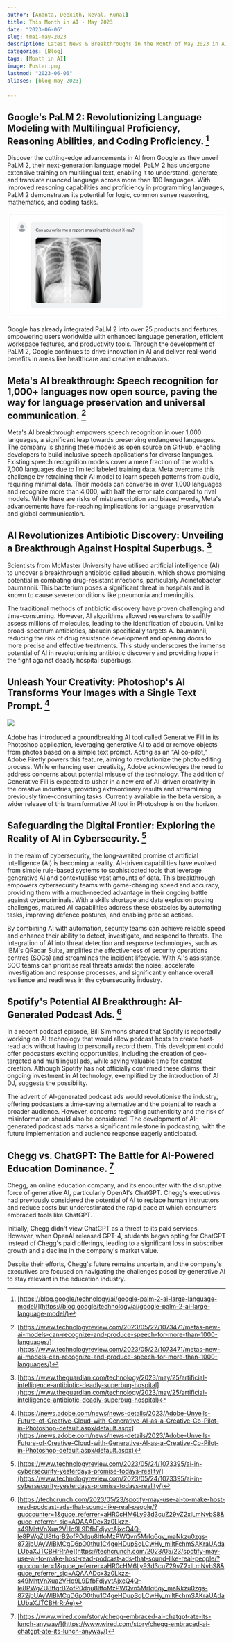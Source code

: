 ```yaml
---
author: [Ananta, Deexith, keval, Kunal]
title: This Month in AI - May 2023
date: "2023-06-06"
slug: tmai-may-2023
description: Latest News & Breakthroughs in the Month of May 2023 in AI.
categories: [Blog]
tags: [Month in AI]
image: Poster.png
lastmod: "2023-06-06"
aliases: [blog-may-2023]

---
```


## Google's PaLM 2: Revolutionizing Language Modeling with Multilingual Proficiency, Reasoning Abilities, and Coding Proficiency. [^1]

Discover the cutting-edge advancements in AI from Google as they unveil PaLM 2, their next-generation language model. PaLM 2 has undergone extensive training on multilingual text, enabling it to understand, generate, and translate nuanced language across more than 100 languages. With improved reasoning capabilities and proficiency in programming languages, PaLM 2 demonstrates its potential for logic, common sense reasoning, mathematics, and coding tasks.

![](med-palm-dc4977b.png)

Google has already integrated PaLM 2 into over 25 products and features, empowering users worldwide with enhanced language generation, efficient workspace features, and productivity tools. Through the development of PaLM 2, Google continues to drive innovation in AI and deliver real-world benefits in areas like healthcare and creative endeavors.

## Meta's AI breakthrough: Speech recognition for 1,000+ languages now open source, paving the way for language preservation and universal communication. [^2]

Meta's AI breakthrough empowers speech recognition in over 1,000 languages, a significant leap towards preserving endangered languages. The company is sharing these models as open source on GitHub, enabling developers to build inclusive speech applications for diverse languages. Existing speech recognition models cover a mere fraction of the world's 7,000 languages due to limited labeled training data. Meta overcame this challenge by retraining their AI model to learn speech patterns from audio, requiring minimal data. Their models can converse in over 1,000 languages and recognize more than 4,000, with half the error rate compared to rival models. While there are risks of mistranscription and biased words, Meta's advancements have far-reaching implications for language preservation and global communication.

## AI Revolutionizes Antibiotic Discovery: Unveiling a Breakthrough Against Hospital Superbugs. [^3]

Scientists from McMaster University have utilised artificial intelligence (AI) to uncover a breakthrough antibiotic called abaucin, which shows promising potential in combating drug-resistant infections, particularly Acinetobacter baumannii. This bacterium poses a significant threat in hospitals and is known to cause severe conditions like pneumonia and meningitis. 

The traditional methods of antibiotic discovery have proven challenging and time-consuming. However, AI algorithms allowed researchers to swiftly assess millions of molecules, leading to the identification of abaucin. Unlike broad-spectrum antibiotics, abaucin specifically targets A. baumannii, reducing the risk of drug resistance development and opening doors to more precise and effective treatments. This study underscores the immense potential of AI in revolutionising antibiotic discovery and providing hope in the fight against deadly hospital superbugs.


## Unleash Your Creativity: Photoshop's AI Transforms Your Images with a Single Text Prompt. [^4]

![](./photoshop.png)

Adobe has introduced a groundbreaking AI tool called Generative Fill in its Photoshop application, leveraging generative AI to add or remove objects from photos based on a simple text prompt. Acting as an "AI co-pilot," Adobe Firefly powers this feature, aiming to revolutionize the photo editing process. While enhancing user creativity, Adobe acknowledges the need to address concerns about potential misuse of the technology. The addition of Generative Fill is expected to usher in a new era of AI-driven creativity in the creative industries, providing extraordinary results and streamlining previously time-consuming tasks. Currently available in the beta version, a wider release of this transformative AI tool in Photoshop is on the horizon.



## Safeguarding the Digital Frontier: Exploring the Reality of AI in Cybersecurity. [^5]

In the realm of cybersecurity, the long-awaited promise of artificial intelligence (AI) is becoming a reality. AI-driven capabilities have evolved from simple rule-based systems to sophisticated tools that leverage generative AI and contextualise vast amounts of data. This breakthrough empowers cybersecurity teams with game-changing speed and accuracy, providing them with a much-needed advantage in their ongoing battle against cybercriminals. With a skills shortage and data explosion posing challenges, matured AI capabilities address these obstacles by automating tasks, improving defence postures, and enabling precise actions. 

By combining AI with automation, security teams can achieve reliable speed and enhance their ability to detect, investigate, and respond to threats. The integration of AI into threat detection and response technologies, such as IBM's QRadar Suite, amplifies the effectiveness of security operations centres (SOCs) and streamlines the incident lifecycle. With AI's assistance, SOC teams can prioritise real threats amidst the noise, accelerate investigation and response processes, and significantly enhance overall resilience and readiness in the cybersecurity industry.


## Spotify's Potential AI Breakthrough: AI-Generated Podcast Ads. [^6]

In a recent podcast episode, Bill Simmons shared that Spotify is reportedly working on AI technology that would allow podcast hosts to create host-read ads without having to personally record them. This development could offer podcasters exciting opportunities, including the creation of geo-targeted and multilingual ads, while saving valuable time for content creation. Although Spotify has not officially confirmed these claims, their ongoing investment in AI technology, exemplified by the introduction of AI DJ, suggests the possibility. 

The advent of AI-generated podcast ads would revolutionise the industry, offering podcasters a time-saving alternative and the potential to reach a broader audience. However, concerns regarding authenticity and the risk of misinformation should also be considered. The development of AI-generated podcast ads marks a significant milestone in podcasting, with the future implementation and audience response eagerly anticipated.

## Chegg vs. ChatGPT: The Battle for AI-Powered Education Dominance. [^7]

Chegg, an online education company, and its encounter with the disruptive force of generative AI, particularly OpenAI's ChatGPT. Chegg's executives had previously considered the potential of AI to replace human instructors and reduce costs but underestimated the rapid pace at which consumers embraced tools like ChatGPT.

Initially, Chegg didn't view ChatGPT as a threat to its paid services. However, when OpenAI released GPT-4, students began opting for ChatGPT instead of Chegg's paid offerings, leading to a significant loss in subscriber growth and a decline in the company's market value.

Despite their efforts, Chegg's future remains uncertain, and the company's executives are focused on navigating the challenges posed by generative AI to stay relevant in the education industry.


[^1]: [https://blog.google/technology/ai/google-palm-2-ai-large-language-model/](https://blog.google/technology/ai/google-palm-2-ai-large-language-model/)

[^2]: [https://www.technologyreview.com/2023/05/22/1073471/metas-new-ai-models-can-recognize-and-produce-speech-for-more-than-1000-languages/](https://www.technologyreview.com/2023/05/22/1073471/metas-new-ai-models-can-recognize-and-produce-speech-for-more-than-1000-languages/)

[^3]: [https://www.theguardian.com/technology/2023/may/25/artificial-intelligence-antibiotic-deadly-superbug-hospital](https://www.theguardian.com/technology/2023/may/25/artificial-intelligence-antibiotic-deadly-superbug-hospital)

[^4]: [https://news.adobe.com/news/news-details/2023/Adobe-Unveils-Future-of-Creative-Cloud-with-Generative-AI-as-a-Creative-Co-Pilot-in-Photoshop-default.aspx/default.aspx](https://news.adobe.com/news/news-details/2023/Adobe-Unveils-Future-of-Creative-Cloud-with-Generative-AI-as-a-Creative-Co-Pilot-in-Photoshop-default.aspx/default.aspx)

[^5]: [https://www.technologyreview.com/2023/05/24/1073395/ai-in-cybersecurity-yesterdays-promise-todays-reality/](https://www.technologyreview.com/2023/05/24/1073395/ai-in-cybersecurity-yesterdays-promise-todays-reality/)

[^6]: [https://techcrunch.com/2023/05/23/spotify-may-use-ai-to-make-host-read-podcast-ads-that-sound-like-real-people/?guccounter=1&guce_referrer=aHR0cHM6Ly93d3cuZ29vZ2xlLmNvbS8&guce_referrer_sig=AQAAADcx3z0Lkzz-s49MhtVnXua2VHo9L9DfbFdjyvtAjxcQ4Q-le8PWgZU8tfqrB2ofP0dgu8ltfoMzPWQvn5MrIq6qy_maNkzu0zgs-872jbUAyWlBMCgD6pO0thu1C4geHDupSqLCwHy_miltFchmSAKraUAdaLUbaXJTCBHrRrAe](https://techcrunch.com/2023/05/23/spotify-may-use-ai-to-make-host-read-podcast-ads-that-sound-like-real-people/?guccounter=1&guce_referrer=aHR0cHM6Ly93d3cuZ29vZ2xlLmNvbS8&guce_referrer_sig=AQAAADcx3z0Lkzz-s49MhtVnXua2VHo9L9DfbFdjyvtAjxcQ4Q-le8PWgZU8tfqrB2ofP0dgu8ltfoMzPWQvn5MrIq6qy_maNkzu0zgs-872jbUAyWlBMCgD6pO0thu1C4geHDupSqLCwHy_miltFchmSAKraUAdaLUbaXJTCBHrRrAe)

[^7]: [https://www.wired.com/story/chegg-embraced-ai-chatgpt-ate-its-lunch-anyway/](https://www.wired.com/story/chegg-embraced-ai-chatgpt-ate-its-lunch-anyway/)